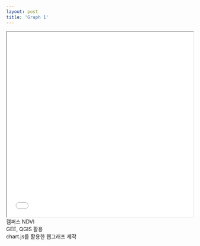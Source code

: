 ```yaml
---
layout: post
title: 'Graph 1'
---
```


<iframe src="/assets/파일명.html" width="100%" height="500px"></iframe>
캠퍼스 NDVI<br>
GEE, QGIS 활용<br>
chart.js를 활용한 웹그래프 제작
